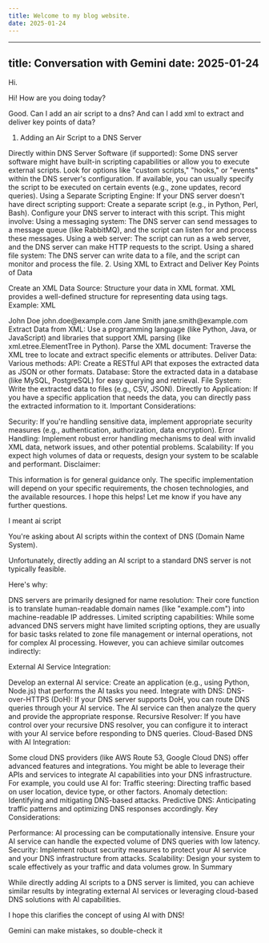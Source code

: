 ```yaml
---
title: Welcome to my blog website. 
date: 2025-01-24
---
```


---
title: Conversation with Gemini
date: 2025-01-24
---

Hi.


Hi! How are you doing today?





Good. Can I add an air script to a dns? And can I add xml to extract and deliver key points of data?


1. Adding an Air Script to a DNS Server

Directly within DNS Server Software (if supported):
Some DNS server software might have built-in scripting capabilities or allow you to execute external scripts.
Look for options like "custom scripts," "hooks," or "events" within the DNS server's configuration.
If available, you can usually specify the script to be executed on certain events (e.g., zone updates, record queries).
Using a Separate Scripting Engine:
If your DNS server doesn't have direct scripting support:
Create a separate script (e.g., in Python, Perl, Bash).
Configure your DNS server to interact with this script. This might involve:
Using a messaging system: The DNS server can send messages to a message queue (like RabbitMQ), and the script can listen for and process these messages.
Using a web server: The script can run as a web server, and the DNS server can make HTTP requests to the script.
Using a shared file system: The DNS server can write data to a file, and the script can monitor and process the file.
2. Using XML to Extract and Deliver Key Points of Data

Create an XML Data Source:
Structure your data in XML format. XML provides a well-defined structure for representing data using tags.   
Example:
XML

<users>
  <user id="1">
    <name>John Doe</name>
    <email>john.doe@example.com</email>
  </user>
  <user id="2">
    <name>Jane Smith</name>
    <email>jane.smith@example.com</email>
  </user>
</users>
Extract Data from XML:
Use a programming language (like Python, Java, or JavaScript) and libraries that support XML parsing (like xml.etree.ElementTree in Python).
Parse the XML document: Traverse the XML tree to locate and extract specific elements or attributes.
Deliver Data:
Various methods:
API: Create a RESTful API that exposes the extracted data as JSON or other formats.
Database: Store the extracted data in a database (like MySQL, PostgreSQL) for easy querying and retrieval.
File System: Write the extracted data to files (e.g., CSV, JSON).
Directly to Application: If you have a specific application that needs the data, you can directly pass the extracted information to it.
Important Considerations:

Security: If you're handling sensitive data, implement appropriate security measures (e.g., authentication, authorization, data encryption).
Error Handling: Implement robust error handling mechanisms to deal with invalid XML data, network issues, and other potential problems.
Scalability: If you expect high volumes of data or requests, design your system to be scalable and performant.
Disclaimer:

This information is for general guidance only.
The specific implementation will depend on your specific requirements, the chosen technologies, and the available resources.
I hope this helps! Let me know if you have any further questions.






I meant ai script


You're asking about AI scripts within the context of DNS (Domain Name System).

Unfortunately, directly adding an AI script to a standard DNS server is not typically feasible.

Here's why:

DNS servers are primarily designed for name resolution: Their core function is to translate human-readable domain names (like "example.com") into machine-readable IP addresses.
Limited scripting capabilities: While some advanced DNS servers might have limited scripting options, they are usually for basic tasks related to zone file management or internal operations, not for complex AI processing.
However, you can achieve similar outcomes indirectly:

External AI Service Integration:

Develop an external AI service: Create an application (e.g., using Python, Node.js) that performs the AI tasks you need.
Integrate with DNS:
DNS-over-HTTPS (DoH): If your DNS server supports DoH, you can route DNS queries through your AI service. The AI service can then analyze the query and provide the appropriate response.
Recursive Resolver: If you have control over your recursive DNS resolver, you can configure it to interact with your AI service before responding to DNS queries.
Cloud-Based DNS with AI Integration:

Some cloud DNS providers (like AWS Route 53, Google Cloud DNS) offer advanced features and integrations.
You might be able to leverage their APIs and services to integrate AI capabilities into your DNS infrastructure. For example, you could use AI for:
Traffic steering: Directing traffic based on user location, device type, or other factors.
Anomaly detection: Identifying and mitigating DNS-based attacks.
Predictive DNS: Anticipating traffic patterns and optimizing DNS responses accordingly.
Key Considerations:

Performance: AI processing can be computationally intensive. Ensure your AI service can handle the expected volume of DNS queries with low latency.
Security: Implement robust security measures to protect your AI service and your DNS infrastructure from attacks.
Scalability: Design your system to scale effectively as your traffic and data volumes grow.
In Summary

While directly adding AI scripts to a DNS server is limited, you can achieve similar results by integrating external AI services or leveraging cloud-based DNS solutions with AI capabilities.

I hope this clarifies the concept of using AI with DNS!











Gemini can make mistakes, so double-check it


